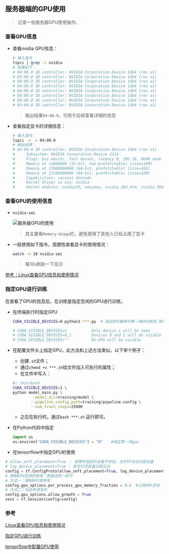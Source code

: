 ## 服务器端的GPU使用

> 记录一些服务器GPU使用操作。

### 查看GPU信息

* 查看nvidia GPU信息：

  ```bash
  # 输入指令
  lspci | grep -i nvidia
  # 结果如下：
  # 04:00.0 3D controller: NVIDIA Corporation Device 1db4 (rev a1)
  # 05:00.0 3D controller: NVIDIA Corporation Device 1db4 (rev a1)
  # 08:00.0 3D controller: NVIDIA Corporation Device 1db4 (rev a1)
  # 09:00.0 3D controller: NVIDIA Corporation Device 1db4 (rev a1)
  # 84:00.0 3D controller: NVIDIA Corporation Device 1db4 (rev a1)
  # 85:00.0 3D controller: NVIDIA Corporation Device 1db4 (rev a1)
  # 88:00.0 3D controller: NVIDIA Corporation Device 1db4 (rev a1)
  # 89:00.0 3D controller: NVIDIA Corporation Device 1db4 (rev a1)
  ```

  > 输出结果`04:00.0`，可用于后续查看详细的信息

* 查看指定显卡的详细信息：

  ```bash
  # 输入指令：
  lspci -v -s 04:00.0
  # 输出结果：
  # 04:00.0 3D controller: NVIDIA Corporation Device 1db4 (rev a1)
  # 	Subsystem: NVIDIA Corporation Device 1214
  # 	Flags: bus master, fast devsel, latency 0, IRQ 26, NUMA node 0
  # 	Memory at c4000000 (32-bit, non-prefetchable) [size=16M]
  # 	Memory at 27800000000 (64-bit, prefetchable) [size=16G]
  # 	Memory at 27c00000000 (64-bit, prefetchable) [size=32M]
  # 	Capabilities: <access denied>
  # 	Kernel driver in use: nvidia
  # 	Kernel modules: nvidiafb, nouveau, nvidia_384_drm, nvidia_384
  ```

### 查看GPU的使用信息

* `nvidia-smi`

  ![服务器GPU的使用](https://xycnotes.oss-cn-hangzhou.aliyuncs.com/img/202206252035335.PNG)

  > 其主要看`Memory-Usage`栏，避免使用了其他人已经占用了显卡

* 一般使用如下指令，周期性查看显卡的使用情况：

  ```bash
  watch -n 10 nvidia-smi
  ```

  > 每10s刷新一下显示

[参考：Linux查看GPU信息和使用情况](https://blog.csdn.net/dcrmg/article/details/78146797?locationNum=5&fps=1)

### 指定GPU进行训练

在查看了GPU的信息后，在训练是指定空闲的GPU进行训练。

* 在终端执行时指定GPU

  ```bash
  CUDA_VISIBLE_DEVICES=0 python3 ***.py  # 指定GPU集群中第一块GPU使用,其他的屏蔽掉
  
  # CUDA_VISIBLE_DEVICES=1           Only device 1 will be seen
  # CUDA_VISIBLE_DEVICES=0,1         Devices 0 and 1 will be visible
  # CUDA_VISIBLE_DEVICES=""          No GPU will be visible
  ```

* 在配置文件头上指定GPU，此方法和上述方法类似，以下举个例子：

  * 创建`.sh`文件；
  * 通过`chmod +x ***.sh`给文件加入可执行的属性；
  * 在文件中写入：

  ```bash
  #! /bin/bash
  CUDA_VISIBLE_DEVICES=1 \
  python model_main.py \
          --model_dir=training/model \
          --pipeline_config_path=training/pipeline.config \
          --num_train_steps=25000
  ```

  * 之后在执行时，通过`bash ***.sh` 运行即可。

* 在Python代码中指定

  ```python
  import os
  os.environ["CUDA_VISIBLE_DEVICES"] = "0"  　#指定第一块gpu
  ```

* 在tensorflow中指定GPU的使用

```python
# allow_soft_placement=True ： 如果你指定的设备不存在，允许TF自动分配设备
# log_device_placement=True : 是否打印设备分配日志
config = tf.ConfigProto(allow_soft_placement=True, log_device_placement=True) 
# 限制GPU资源的使用：两者选其一即可
# 方式一：限制GPU使用率
config.gpu_options.per_process_gpu_memory_fraction = 0.4  #占用40%显存  
# 方式二：动态申请显存
config.gpu_options.allow_growth = True 
sess = tf.Session(config=config)  
```

### 参考

[Linux查看GPU信息和使用情况](https://blog.csdn.net/dcrmg/article/details/78146797?locationNum=5&fps=1)

[指定GPU进行训练](https://blog.csdn.net/pursuit_zhangyu/article/details/81077931)

[tensorflow中配置GPU使用](https://www.jianshu.com/p/5d47f152ff62)